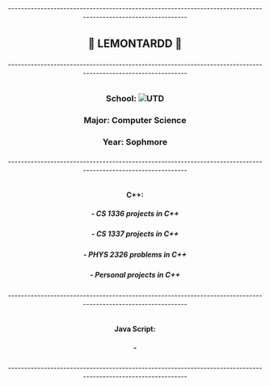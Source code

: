 ###### <div align="center">--------------------------------------------------------------------------------------------------------------</div>
## <div align="center">🍋 LEMONTARDD 🍋</div>
###### <div align="center">--------------------------------------------------------------------------------------------------------------</div>
### <div align="center">School: ![UTD](https://www.pinclipart.com/picdir/middle/418-4184480_utd-university-of-texas-at-dallas-arm-emblem.png)</div>
### <div align="center">Major: Computer Science</div>
### <div align="center">Year: Sophmore</div>
###### <div align="center">--------------------------------------------------------------------------------------------------------------</div>
#### <div align="center">C++: </div>
##### <div align="center">- CS 1336 projects in C++</div>
##### <div align="center">- CS 1337 projects in C++</div>
##### <div align="center">- PHYS 2326 problems in C++</div>
##### <div align="center">- Personal projects in C++</div>
###### <div align="center">--------------------------------------------------------------------------------------------------------------</div>
#### <div align="center">Java Script:</div>
##### <div align="center">-</div>
###### <div align="center">--------------------------------------------------------------------------------------------------------------</div>

